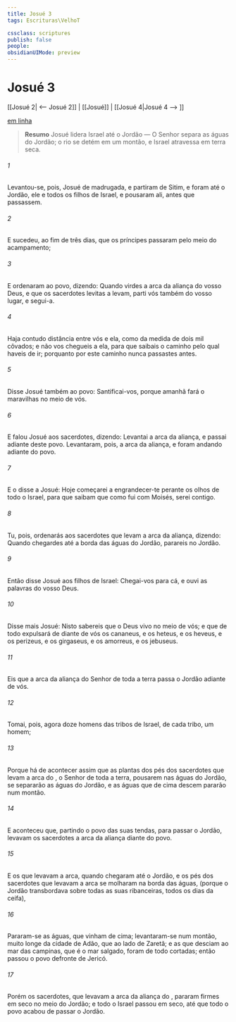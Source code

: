 ```yaml
---
title: Josué 3
tags: Escrituras\VelhoT

cssclass: scriptures
publish: false
people:
obsidianUIMode: preview
---
```


# Josué 3
[[Josué 2| <-- Josué 2]] | [[Josué]] | [[Josué 4|Josué 4 --> ]]

[em linha](https://churchofjesuschrist.org/study/scriptures/ot/josh/3?lang=por)

> __Resumo__
Josué lidera Israel até o Jordão — O Senhor separa as águas do Jordão; o rio se detém em um montão, e Israel atravessa em terra seca.

###### 1 
Levantou-se, pois, Josué de madrugada, e partiram de Sitim, e foram até o Jordão, ele e todos os filhos de Israel, e pousaram ali, antes que passassem.

###### 2 
E sucedeu, ao fim de três dias, que os príncipes passaram pelo meio do acampamento;

###### 3 
E ordenaram ao povo, dizendo: Quando virdes a arca da aliança do  vosso Deus, e que os sacerdotes levitas a levam, parti vós também do vosso lugar, e segui-a.

###### 4 
Haja contudo distância entre vós e ela, como da medida de dois mil côvados; e não vos chegueis a ela, para que saibais o caminho pelo qual haveis de ir; porquanto por este caminho nunca passastes antes.

###### 5 
Disse Josué também ao povo: Santificai-vos, porque amanhã fará o  maravilhas no meio de vós.

###### 6 
E falou Josué aos sacerdotes, dizendo: Levantai a arca da aliança, e passai adiante deste povo. Levantaram, pois, a arca da aliança, e foram andando adiante do povo.

###### 7 
E o  disse a Josué: Hoje começarei a engrandecer-te perante os olhos de todo o Israel, para que saibam que  como fui com Moisés,  serei contigo.

###### 8 
Tu, pois, ordenarás aos sacerdotes que levam a arca da aliança, dizendo: Quando chegardes até a borda das águas do Jordão, parareis no Jordão.

###### 9 
Então disse Josué aos filhos de Israel: Chegai-vos para cá, e ouvi as palavras do  vosso Deus.

###### 10 
Disse mais Josué: Nisto sabereis que o Deus vivo  no meio de vós; e que de todo expulsará de diante de vós os cananeus, e os heteus, e os heveus, e os perizeus, e os girgaseus, e os amorreus, e os jebuseus.

###### 11 
Eis que a arca da aliança do Senhor de toda a terra passa o Jordão adiante de vós.

###### 12 
Tomai, pois, agora doze homens das tribos de Israel, de cada tribo, um homem;

###### 13 
Porque há de acontecer  assim que as plantas dos pés dos sacerdotes que levam a arca do , o Senhor de toda a terra, pousarem nas águas do Jordão, se separarão as águas do Jordão, e as águas que de cima descem pararão num montão.

###### 14 
E aconteceu que, partindo o povo das suas tendas, para passar o Jordão, levavam os sacerdotes a arca da aliança diante do povo.

###### 15 
E os que levavam a arca, quando chegaram até o Jordão, e os pés dos sacerdotes que levavam a arca se molharam na borda das águas, (porque o Jordão transbordava sobre todas as suas ribanceiras, todos os dias da ceifa),

###### 16 
Pararam-se as águas, que vinham de cima; levantaram-se num montão, muito longe da cidade de Adão, que  ao lado de Zaretã; e as que desciam ao mar das campinas, que é o mar salgado, foram de todo cortadas; então passou o povo defronte de Jericó.

###### 17 
Porém os sacerdotes, que levavam a arca da aliança do , pararam firmes em seco no meio do Jordão; e todo o Israel passou em seco, até que todo o povo acabou de passar o Jordão.

